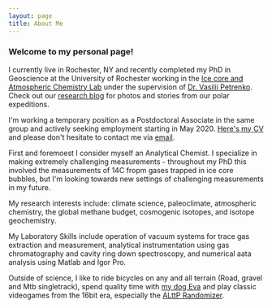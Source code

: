 ```yaml
---
layout: page
title: About Me
---
```


### Welcome to my personal page!

I currently live in Rochester, NY and recently completed my PhD in Geoscience at the University of Rochester working in the [Ice core and Atmospheric Chemistry Lab](http://www.sas.rochester.edu/ees/petrenko/index.html) under the supervision of [Dr. Vasilii Petrenko](http://www.sas.rochester.edu/ees/people/faculty/petrenko_vasilii/index.html).  Check out our [research blog](https://rochestericelab.wordpress.com/) for photos and stories from our polar expeditions.

I'm working a temporary position as a Postdoctoral Associate in the same group and actively seeking employment starting in May 2020.  [Here's my CV](https://benhmiel.github.io/Content/CV_Hmiel_Jan20.pdf) and please don't hesitate to contact me via [email](mailto:Ben.Hmiel+webcontact@gmail.com).

First and foremoest I consider myself an Analytical Chemist. I specialize in making extremely challenging measurements - throughout my PhD this involved the measurements of 14C fropm gases trapped in ice core bubbles, but I'm looking towards new settings of challenging measurements in my future.

My research interests include: climate science, paleoclimate, atmospheric chemistry, the global methane budget, cosmogenic isotopes, and isotope geochemistry.

My Laboratory Skills include operation of vacuum systems for trace gas extraction and measurement, analytical instrumentation using gas chromatography and cavity ring down spectroscopy, and numerical aata analysis using Matlab and Igor Pro.

Outside of science, I like to ride bicycles on any and all terrain (Road, gravel and Mtb singletrack), spend quality time with [my dog Eva](https://benhmiel.github.io/Photos/Eva%20Smile.JPG) and play classic videogames from the 16bit era, especially the [ALttP Randomizer](https://alttpr.com/en).
